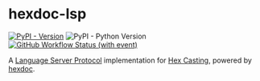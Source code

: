 # hexdoc-lsp

<a href="https://pypi.org/project/hexdoc-lsp/"><img alt="PyPI - Version" src="https://img.shields.io/pypi/v/hexdoc-lsp"></a>
<img alt="PyPI - Python Version" src="https://img.shields.io/pypi/pyversions/hexdoc-lsp">
<a href="https://github.com/hexdoc-dev/hexdoc-lsp/actions/workflows/ci.yml"><img alt="GitHub Workflow Status (with event)" src="https://img.shields.io/github/actions/workflow/status/hexdoc-dev/hexdoc-lsp/ci.yml?logo=github&label=ci"></a>

A [Language Server Protocol](https://microsoft.github.io/language-server-protocol/) implementation for [Hex Casting](https://github.com/FallingColors/HexMod), powered by [hexdoc](https://github.com/hexdoc-dev/hexdoc).
